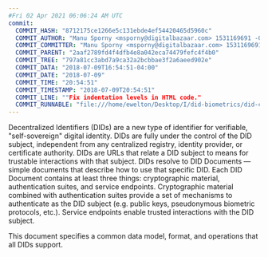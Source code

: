 ```yaml
---
#Fri 02 Apr 2021 06:06:24 AM UTC
commit:
  COMMIT_HASH: "8712175ce1266e5c131ebde4ef54420465d5960c"
  COMMIT_AUTHOR: "Manu Sporny <msporny@digitalbazaar.com> 1531169691 -0400"
  COMMIT_COMMITTER: "Manu Sporny <msporny@digitalbazaar.com> 1531169691 -0400"
  COMMIT_PARENT: "2aaf2789fd4f4dfb4e8a042eca74479fefc4f4b0"
  COMMIT_TREE: "797a81cc3abd7a9ca32a2bcbbae3f2a6aeed902e"
  COMMIT_DATA: "2018-07-09T16:54:51-04:00"
  COMMIT_DATE: "2018-07-09"
  COMMIT_TIME: "20:54:51"
  COMMIT_TIMESTAMP: "2018-07-09T20:54:51"
  COMMIT_LINE: ""Fix indentation levels in HTML code."
  COMMIT_RUNNABLE: "file:///home/ewelton/Desktop/I/did-biometrics/did-core-dataset/analysis/gitinfo/8712175ce1266e5c131ebde4ef54420465d5960c/snapshot/index.html"
---
```


<section id="abstract">
<p>
Decentralized Identifiers (DIDs) are a new type of identifier for
verifiable, "self-sovereign" digital identity. DIDs are fully under the
control of the DID subject, independent from any centralized registry,
identity provider, or certificate authority. DIDs are URLs that relate
a DID subject to means for trustable interactions with that subject.
DIDs resolve to DID Documents — simple documents that describe how to
use that specific DID. Each DID Document contains at least three
things: cryptographic material, authentication suites, and service
endpoints. Cryptographic material combined with authentication suites
provide a set of mechanisms to authenticate as the DID subject (e.g.
public keys, pseudonymous biometric protocols, etc.). Service endpoints
enable trusted interactions with the DID subject.
    </p>
<p>
This document specifies a common data model, format, and operations
that all DIDs support.
    </p>
</section>
